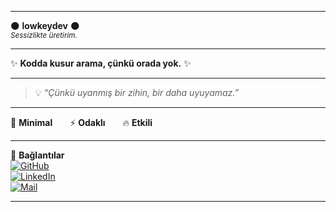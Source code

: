 <p align="center">

---

🌑 **lowkeydev** 🌑  
<sub>_Sessizlikte üretirim._</sub>  

---

✨ **Kodda kusur arama, çünkü orada yok.** ✨  

---

> 💡 _“Çünkü uyanmış bir zihin, bir daha uyuyamaz.”_  

---

🎯 **Minimal**  ⚡ **Odaklı**  🔥 **Etkili**

---

🔗 **Bağlantılar**  
[![GitHub](https://img.shields.io/badge/GitHub-000000?style=for-the-badge&logo=github&logoColor=white)](https://github.com/lowkeydev)  
[![LinkedIn](https://img.shields.io/badge/LinkedIn-0A66C2?style=for-the-badge&logo=linkedin&logoColor=white)](https://linkedin.com/in/lowkeydev)  
[![Mail](https://img.shields.io/badge/Mail-D14836?style=for-the-badge&logo=gmail&logoColor=white)](mailto:email@lowkeydev.com)  

---
</p>

